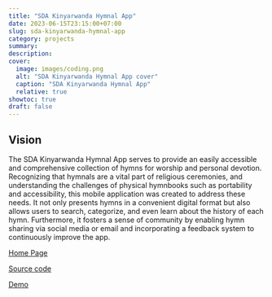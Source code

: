 ```yaml
---
title: "SDA Kinyarwanda Hymnal App"
date: 2023-06-15T23:15:00+07:00
slug: sda-kinyarwanda-hymnal-app
category: projects
summary:
description:
cover:
  image: images/coding.png
  alt: "SDA Kinyarwanda Hymnal App cover"
  caption: "SDA Kinyarwanda Hymnal App"
  relative: true
showtoc: true
draft: false
---
```


## Vision

The SDA Kinyarwanda Hymnal App serves to provide an easily accessible and comprehensive collection of hymns for worship and personal devotion. Recognizing that hymnals are a vital part of religious ceremonies, and understanding the challenges of physical hymnbooks such as portability and accessibility, this mobile application was created to address these needs. It not only presents hymns in a convenient digital format but also allows users to search, categorize, and even learn about the history of each hymn. Furthermore, it fosters a sense of community by enabling hymn sharing via social media or email and incorporating a feedback system to continuously improve the app.

[Home Page](http://sda-kinyarwanda-hymnal.surge.sh/)

[Source code](https://github.com/blaiseAI/sda-kinyarwanda-hymnal)

[Demo](https://apps.apple.com/ca/app/sda-kinyarwanda-hymnal/id6449814873)
